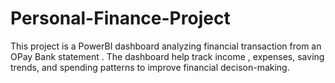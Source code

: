 # Personal-Finance-Project
This project is a PowerBI dashboard analyzing financial transaction from an OPay Bank statement . The dashboard help track income , expenses, saving trends, and spending patterns to improve financial decison-making.
